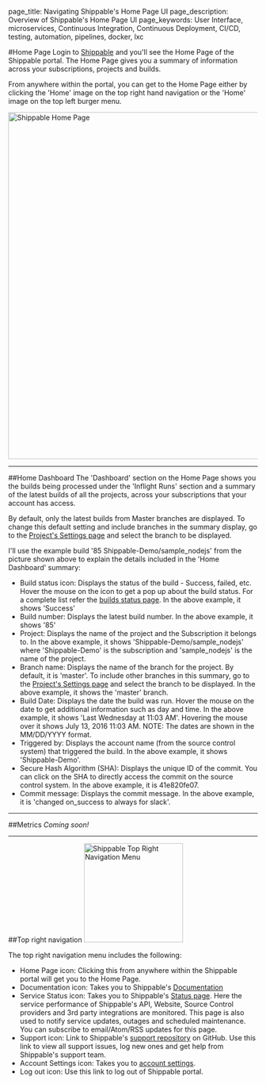 page_title: Navigating Shippable's Home Page UI
page_description: Overview of Shippable's Home Page UI
page_keywords: User Interface, microservices, Continuous Integration, Continuous Deployment, CI/CD, testing, automation, pipelines, docker, lxc


#Home Page
Login to [Shippable](http://www.shippable.com) and you'll see the Home Page of the Shippable portal. The Home Page gives you a summary of information across your subscriptions, projects and builds.

From anywhere within the portal, you can get to the Home Page either by clicking the 'Home' image on the top right hand navigation or the 'Home' image on the top left burger menu.

<img src="../images/homepage.png" alt="Shippable Home Page" style="width:700px;"/>

---

##Home Dashboard
The 'Dashboard' section on the Home Page shows you the builds being processed under the 'Inflight Runs' section and a summary of the latest builds of all the projects, across your subscriptions that your account has access.

By default, only the latest builds from Master branches are displayed. To change this default setting and include branches in the summary display, go to the [Project's Settings page](projects/settings/#Dashboard-Settings/) and select the branch to be displayed.

I'll use the example build '85 Shippable-Demo/sample_nodejs' from the picture shown above to explain the details included in the 'Home Dashboard' summary:

- Build status icon: Displays the status of the build - Success, failed, etc. Hover the mouse on the icon to get a pop up about the build status. For a complete list refer the [builds status page](builds/overview/#Build-status). In the above example, it shows 'Success'
- Build number: Displays the latest build number. In the above example, it shows '85'
- Project: Displays the name of the project and the Subscription it belongs to. In the above example, it shows 'Shippable-Demo/sample_nodejs' where 'Shippable-Demo' is the subscription and 'sample_nodejs' is the name of the project.
- Branch name: Displays the name of the branch for the project. By default, it is 'master'. To include other branches in this summary, go to the [Project's Settings page](projects/settings/#Dashboard-Settings/) and select the branch to be displayed. In the above example, it shows the 'master' branch.
- Build Date: Displays the date the build was run. Hover the mouse on the date to get additional information such as day and time. In the above example, it shows 'Last Wednesday at 11:03 AM'. Hovering the mouse over it shows July 13, 2016 11:03 AM. NOTE: The dates are shown in the MM/DD/YYYY format.
- Triggered by: Displays the account name (from the source control system) that triggered the build. In the above example, it shows 'Shippable-Demo'.
- Secure Hash Algorithm (SHA): Displays the unique ID of the commit. You can click on the SHA to directly access the commit on the source control system. In the above example, it is 41e820fe07.
- Commit message: Displays the commit message. In the above example, it is 'changed on_success to always for slack'.

---

##Metrics
*Coming soon!*

---
##Top right navigation
<img src="../images/TopRightNavigationMenu.png" alt="Shippable Top Right Navigation Menu" style="width:200px;"/>

The top right navigation menu includes the following:

- Home Page icon: Clicking this from anywhere within the Shippable portal will get you to the Home Page.
- Documentation icon: Takes you to Shippable's [Documentation](http://docs.shippable.com)
- Service Status icon: Takes you to Shippable's [Status page](http://status.shippable.com/). Here the service performance of Shippable's API, Website, Source Control providers and 3rd party integrations are monitored. This page is also used to notify service updates, outages and scheduled maintenance. You can subscribe to email/Atom/RSS updates for this page.
- Support icon: Link to Shippable's [support repository](https://github.com/Shippable/support/issues) on GitHub. Use this link to view all support issues, log new ones and get help from Shippable's support team.
- Account Settings icon: Takes you to [account settings](/NavigatingUI/accountSettings/accounts/).
- Log out icon: Use this link to log out of Shippable portal.
